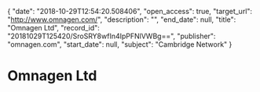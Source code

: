 {
  "date": "2018-10-29T12:54:20.508406", 
  "open_access": true, 
  "target_url": "http://www.omnagen.com/", 
  "description": "", 
  "end_date": null, 
  "title": "Omnagen Ltd", 
  "record_id": "20181029T125420/SroSRY8wfIn4IpPFNlVWBg==", 
  "publisher": "omnagen.com", 
  "start_date": null, 
  "subject": "Cambridge Network"
}

# Omnagen Ltd

